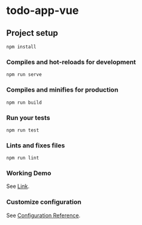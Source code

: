 # todo-app-vue

## Project setup
```
npm install
```

### Compiles and hot-reloads for development
```
npm run serve
```

### Compiles and minifies for production
```
npm run build
```

### Run your tests
```
npm run test
```

### Lints and fixes files
```
npm run lint
```
### Working Demo
See [Link](https://simple-todo-app-1779f.web.app/).

### Customize configuration
See [Configuration Reference](https://cli.vuejs.org/config/).
